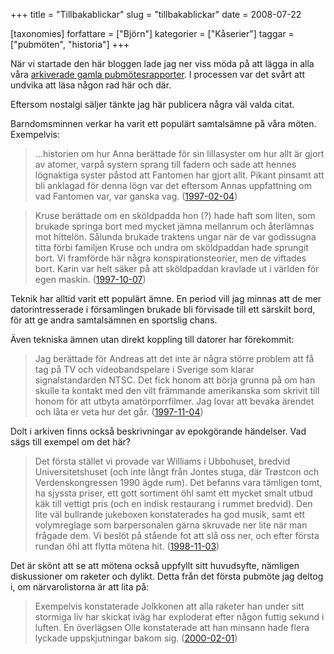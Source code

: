 +++
title = "Tillbakablickar"
slug = "tillbakablickar"
date = 2008-07-22

[taxonomies]
forfattare = ["Björn"]
kategorier = ["Kåserier"]
taggar = ["pubmöten", "historia"]
+++

När vi startade den här bloggen lade jag ner viss möda på att lägga in alla våra <a href="__FIXME__/tag/pubmoten/">arkiverade gamla pubmötesrapporter</a>. I processen var det svårt att undvika att läsa någon rad här och där.

Eftersom nostalgi säljer tänkte jag här publicera några väl valda citat.

<!-- more -->

Barndomsminnen verkar ha varit ett populärt samtalsämne på våra möten. Exempelvis:

<blockquote>...historien om hur Anna berättade för sin lillasyster om hur allt är gjort av atomer, varpå systern sprang till fadern och sade att hennes lögnaktiga syster påstod att Fantomen har gjort allt. Pikant pinsamt att bli anklagad för denna lögn var det eftersom Annas uppfattning om vad Fantomen var, var ganska vag. (<a href="__FIXME__/4-februari-1997/">1997-02-04</a>)</blockquote>

<blockquote>Kruse berättade om en sköldpadda hon (?) hade haft som liten, som brukade springa bort med mycket jämna mellanrum och återlämnas mot hittelön. Sålunda brukade traktens ungar när de var godissugna titta förbi familjen Kruse och undra om sköldpaddan hade sprungit bort. Vi framförde här några konspirationsteorier, men de viftades bort. Karin var helt säker på att sköldpaddan kravlade ut i världen för egen maskin. (<a href="__FIXME__/7-oktober-1997/">1997-10-07</a>)</blockquote>

Teknik har alltid varit ett populärt ämne. En period vill jag minnas att de mer datorintresserade i församlingen brukade bli förvisade till ett särskilt bord, för att ge andra samtalsämnen en sportslig chans.

Även tekniska ämnen utan direkt koppling till datorer har förekommit:

<blockquote>Jag berättade för Andreas att det inte är några större problem att få tag på TV och videobandspelare i Sverige som klarar signalstandarden NTSC. Det fick honom att börja grunna på om han skulle ta kontakt med den vilt främmande amerikanska som skrivit till honom för att utbyta amatörporrfilmer. Jag lovar att bevaka ärendet och låta er veta hur det går. (<a href="__FIXME__/4-november-1997/">1997-11-04</a>)</blockquote>

Dolt i arkiven finns också beskrivningar av epokgörande händelser. Vad sägs till exempel om det här?

<blockquote>Det första stället vi provade var Williams i Ubbohuset, bredvid Universitetshuset (och inte långt från Jontes stuga, där Trøstcon och Verdenskongressen 1990 ägde rum). Det befanns vara tämligen tomt, ha sjyssta priser, ett gott sortiment öhl samt ett mycket smalt utbud käk till vettigt pris (och en indisk restaurang i rummet bredvid). Den lite väl bullrande jukeboxen konstaterades ha god musik, samt ett volymreglage som barpersonalen gärna skruvade ner lite när man frågade dem. Vi beslöt på stående fot att slå oss ner, och efter första rundan öhl att flytta mötena hit. (<a href="__FIXME__/3-november-1998/">1998-11-03</a>)</blockquote>

Det är skönt att se att mötena också uppfyllt sitt huvudsyfte, nämligen diskussioner om raketer och dylikt. Detta från det första pubmöte jag deltog i, om närvarolistorna är att lita på:

<blockquote>Exempelvis konstaterade Jolkkonen att alla raketer han under sitt stormiga liv har skickat iväg har exploderat efter någon futtig sekund i luften. En överlägsen Olle konstaterade att han minsann hade flera lyckade uppskjutningar bakom sig. (<a href="__FIXME__/1-februari-2000/">2000-02-01</a>)</blockquote>
